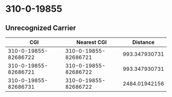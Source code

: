 # 310-0-19855
## Unrecognized Carrier


| CGI | Nearest CGI | Distance |
|-----|-------------|----------|
| 310-0-19855-82686722 | 310-0-19855-82686721 | 993.347930731 |
| 310-0-19855-82686721 | 310-0-19855-82686722 | 993.347930731 |
| 310-0-19855-82686731 | 310-0-19855-82686722 | 2484.01942156 |
